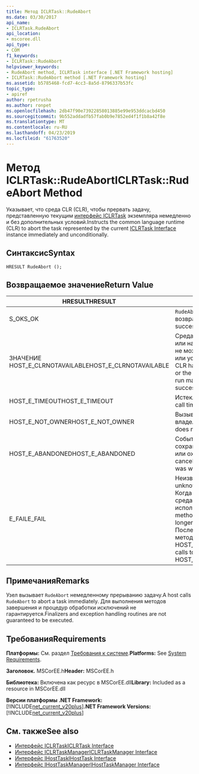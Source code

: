 ```yaml
---
title: Метод ICLRTask::RudeAbort
ms.date: 03/30/2017
api_name:
- ICLRTask.RudeAbort
api_location:
- mscoree.dll
api_type:
- COM
f1_keywords:
- ICLRTask::RudeAbort
helpviewer_keywords:
- RudeAbort method, ICLRTask interface [.NET Framework hosting]
- ICLRTask::RudeAbort method [.NET Framework hosting]
ms.assetid: b5785468-fcd7-4cc3-8a5d-8796337b53fc
topic_type:
- apiref
author: rpetrusha
ms.author: ronpet
ms.openlocfilehash: 2db47f90e73922858013885e99e953ddcacbd450
ms.sourcegitcommit: 9b552addadfb57fab0b9e7852ed4f1f1b8a42f8e
ms.translationtype: MT
ms.contentlocale: ru-RU
ms.lasthandoff: 04/23/2019
ms.locfileid: "61763520"
---
```

# <a name="iclrtaskrudeabort-method"></a><span data-ttu-id="3c128-102">Метод ICLRTask::RudeAbort</span><span class="sxs-lookup"><span data-stu-id="3c128-102">ICLRTask::RudeAbort Method</span></span>
<span data-ttu-id="3c128-103">Указывает, что среда CLR (CLR), чтобы прервать задачу, представленную текущим [интерфейс ICLRTask](../../../../docs/framework/unmanaged-api/hosting/iclrtask-interface.md) экземпляра немедленно и без дополнительных условий.</span><span class="sxs-lookup"><span data-stu-id="3c128-103">Instructs the common language runtime (CLR) to abort the task represented by the current [ICLRTask Interface](../../../../docs/framework/unmanaged-api/hosting/iclrtask-interface.md) instance immediately and unconditionally.</span></span>  
  
## <a name="syntax"></a><span data-ttu-id="3c128-104">Синтаксис</span><span class="sxs-lookup"><span data-stu-id="3c128-104">Syntax</span></span>  
  
```  
HRESULT RudeAbort ();   
```  
  
## <a name="return-value"></a><span data-ttu-id="3c128-105">Возвращаемое значение</span><span class="sxs-lookup"><span data-stu-id="3c128-105">Return Value</span></span>  
  
|<span data-ttu-id="3c128-106">HRESULT</span><span class="sxs-lookup"><span data-stu-id="3c128-106">HRESULT</span></span>|<span data-ttu-id="3c128-107">Описание</span><span class="sxs-lookup"><span data-stu-id="3c128-107">Description</span></span>|  
|-------------|-----------------|  
|<span data-ttu-id="3c128-108">S_OK</span><span class="sxs-lookup"><span data-stu-id="3c128-108">S_OK</span></span>|<span data-ttu-id="3c128-109">`RudeAbort` успешно возвращен.</span><span class="sxs-lookup"><span data-stu-id="3c128-109">`RudeAbort` returned successfully.</span></span>|  
|<span data-ttu-id="3c128-110">ЗНАЧЕНИЕ HOST_E_CLRNOTAVAILABLE</span><span class="sxs-lookup"><span data-stu-id="3c128-110">HOST_E_CLRNOTAVAILABLE</span></span>|<span data-ttu-id="3c128-111">Среда CLR не был загружен в процесс или находится в состоянии, в котором не может выполнять управляемый код или успешно обработать вызов.</span><span class="sxs-lookup"><span data-stu-id="3c128-111">The CLR has not been loaded into a process, or the CLR is in a state in which it cannot run managed code or process the call successfully.</span></span>|  
|<span data-ttu-id="3c128-112">HOST_E_TIMEOUT</span><span class="sxs-lookup"><span data-stu-id="3c128-112">HOST_E_TIMEOUT</span></span>|<span data-ttu-id="3c128-113">Истекло время ожидания вызова.</span><span class="sxs-lookup"><span data-stu-id="3c128-113">The call timed out.</span></span>|  
|<span data-ttu-id="3c128-114">HOST_E_NOT_OWNER</span><span class="sxs-lookup"><span data-stu-id="3c128-114">HOST_E_NOT_OWNER</span></span>|<span data-ttu-id="3c128-115">Вызывающий объект не является владельцем блокировки.</span><span class="sxs-lookup"><span data-stu-id="3c128-115">The caller does not own the lock.</span></span>|  
|<span data-ttu-id="3c128-116">HOST_E_ABANDONED</span><span class="sxs-lookup"><span data-stu-id="3c128-116">HOST_E_ABANDONED</span></span>|<span data-ttu-id="3c128-117">Событие было отменено с сохранением заблокированный поток или ожидал волокон.</span><span class="sxs-lookup"><span data-stu-id="3c128-117">An event was canceled while a blocked thread or fiber was waiting on it.</span></span>|  
|<span data-ttu-id="3c128-118">E_FAIL</span><span class="sxs-lookup"><span data-stu-id="3c128-118">E_FAIL</span></span>|<span data-ttu-id="3c128-119">Неизвестный Разрушительный сбой.</span><span class="sxs-lookup"><span data-stu-id="3c128-119">An unknown catastrophic failure occurred.</span></span> <span data-ttu-id="3c128-120">Когда метод вернет значение E_FAIL, среда CLR больше не может использоваться в процессе.</span><span class="sxs-lookup"><span data-stu-id="3c128-120">When a method returns E_FAIL, the CLR is no longer usable within the process.</span></span> <span data-ttu-id="3c128-121">Последующие вызовы к размещению методы возвращают значение HOST_E_CLRNOTAVAILABLE.</span><span class="sxs-lookup"><span data-stu-id="3c128-121">Subsequent calls to hosting methods return HOST_E_CLRNOTAVAILABLE.</span></span>|  
  
## <a name="remarks"></a><span data-ttu-id="3c128-122">Примечания</span><span class="sxs-lookup"><span data-stu-id="3c128-122">Remarks</span></span>  
 <span data-ttu-id="3c128-123">Узел вызывает `RudeAbort` немедленному прерыванию задачу.</span><span class="sxs-lookup"><span data-stu-id="3c128-123">A host calls `RudeAbort` to abort a task immediately.</span></span> <span data-ttu-id="3c128-124">Для выполнения методов завершения и процедур обработки исключений не гарантируется.</span><span class="sxs-lookup"><span data-stu-id="3c128-124">Finalizers and exception handling routines are not guaranteed to be executed.</span></span>  
  
## <a name="requirements"></a><span data-ttu-id="3c128-125">Требования</span><span class="sxs-lookup"><span data-stu-id="3c128-125">Requirements</span></span>  
 <span data-ttu-id="3c128-126">**Платформы:** См. раздел [Требования к системе](../../../../docs/framework/get-started/system-requirements.md).</span><span class="sxs-lookup"><span data-stu-id="3c128-126">**Platforms:** See [System Requirements](../../../../docs/framework/get-started/system-requirements.md).</span></span>  
  
 <span data-ttu-id="3c128-127">**Заголовок.** MSCorEE.h</span><span class="sxs-lookup"><span data-stu-id="3c128-127">**Header:** MSCorEE.h</span></span>  
  
 <span data-ttu-id="3c128-128">**Библиотека:** Включена как ресурс в MSCorEE.dll</span><span class="sxs-lookup"><span data-stu-id="3c128-128">**Library:** Included as a resource in MSCorEE.dll</span></span>  
  
 <span data-ttu-id="3c128-129">**Версии платформы .NET Framework:** [!INCLUDE[net_current_v20plus](../../../../includes/net-current-v20plus-md.md)]</span><span class="sxs-lookup"><span data-stu-id="3c128-129">**.NET Framework Versions:** [!INCLUDE[net_current_v20plus](../../../../includes/net-current-v20plus-md.md)]</span></span>  
  
## <a name="see-also"></a><span data-ttu-id="3c128-130">См. также</span><span class="sxs-lookup"><span data-stu-id="3c128-130">See also</span></span>

- [<span data-ttu-id="3c128-131">Интерфейс ICLRTask</span><span class="sxs-lookup"><span data-stu-id="3c128-131">ICLRTask Interface</span></span>](../../../../docs/framework/unmanaged-api/hosting/iclrtask-interface.md)
- [<span data-ttu-id="3c128-132">Интерфейс ICLRTaskManager</span><span class="sxs-lookup"><span data-stu-id="3c128-132">ICLRTaskManager Interface</span></span>](../../../../docs/framework/unmanaged-api/hosting/iclrtaskmanager-interface.md)
- [<span data-ttu-id="3c128-133">Интерфейс IHostTask</span><span class="sxs-lookup"><span data-stu-id="3c128-133">IHostTask Interface</span></span>](../../../../docs/framework/unmanaged-api/hosting/ihosttask-interface.md)
- [<span data-ttu-id="3c128-134">Интерфейс IHostTaskManager</span><span class="sxs-lookup"><span data-stu-id="3c128-134">IHostTaskManager Interface</span></span>](../../../../docs/framework/unmanaged-api/hosting/ihosttaskmanager-interface.md)
